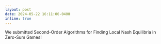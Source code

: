 ```yaml
---
layout: post
date: 2024-05-22 16:11:00-0400
inline: true
---
```


We submitted Second-Order Algorithms for Finding Local Nash Equilibria in Zero-Sum Games!
